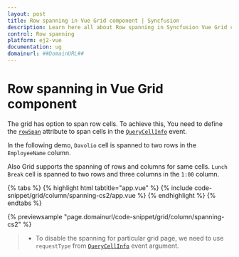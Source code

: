 ```yaml
---
layout: post
title: Row spanning in Vue Grid component | Syncfusion
description: Learn here all about Row spanning in Syncfusion Vue Grid component of Syncfusion Essential JS 2 and more.
control: Row spanning 
platform: ej2-vue
documentation: ug
domainurl: ##DomainURL##
---
```


# Row spanning in Vue Grid component

The grid has option to span row cells. To achieve this, You need to define the [`rowSpan`](https://ej2.syncfusion.com/vue/documentation/api/grid/queryCellInfoEventArgs/#rowspan) attribute to span cells in the [`QueryCellInfo`](https://ej2.syncfusion.com/vue/documentation/api/grid/queryCellInfoEventArgs/) event.

In the following demo, `Davolio` cell is spanned to two rows in the `EmployeeName` column.

Also Grid supports the spanning of rows and columns for same cells. `Lunch Break` cell is spanned to two rows and three columns in the `1:00` column.

{% tabs %}
{% highlight html tabtitle="app.vue" %}
{% include code-snippet/grid/column/spanning-cs2/app.vue %}
{% endhighlight %}
{% endtabs %}
        
{% previewsample "page.domainurl/code-snippet/grid/column/spanning-cs2" %}

> * To disable the spanning for particular grid page, we need to use `requestType` from [`QueryCellInfo`](https://ej2.syncfusion.com/vue/documentation/api/grid/queryCellInfoEventArgs/) event argument.